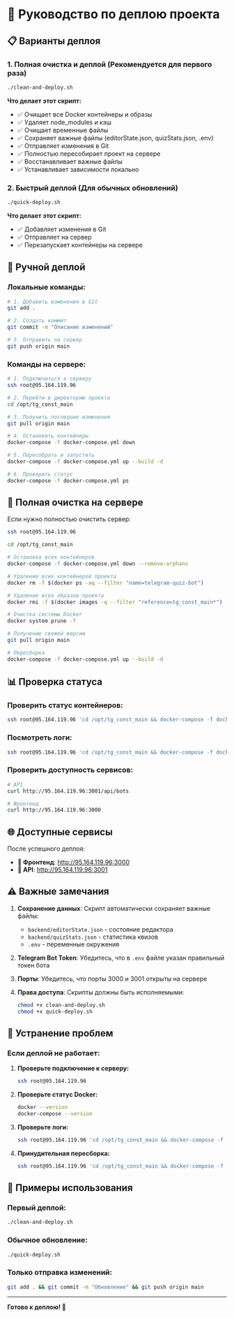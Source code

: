 # 🚀 Руководство по деплою проекта

## 📋 Варианты деплоя

### 1. Полная очистка и деплой (Рекомендуется для первого раза)

```bash
./clean-and-deploy.sh
```

**Что делает этот скрипт:**
- ✅ Очищает все Docker контейнеры и образы
- ✅ Удаляет node_modules и кэш
- ✅ Очищает временные файлы
- ✅ Сохраняет важные файлы (editorState.json, quizStats.json, .env)
- ✅ Отправляет изменения в Git
- ✅ Полностью пересобирает проект на сервере
- ✅ Восстанавливает важные файлы
- ✅ Устанавливает зависимости локально

### 2. Быстрый деплой (Для обычных обновлений)

```bash
./quick-deploy.sh
```

**Что делает этот скрипт:**
- ✅ Добавляет изменения в Git
- ✅ Отправляет на сервер
- ✅ Перезапускает контейнеры на сервере

## 🔧 Ручной деплой

### Локальные команды:

```bash
# 1. Добавить изменения в Git
git add .

# 2. Создать коммит
git commit -m "Описание изменений"

# 3. Отправить на сервер
git push origin main
```

### Команды на сервере:

```bash
# 1. Подключиться к серверу
ssh root@95.164.119.96

# 2. Перейти в директорию проекта
cd /opt/tg_const_main

# 3. Получить последние изменения
git pull origin main

# 4. Остановить контейнеры
docker-compose -f docker-compose.yml down

# 5. Пересобрать и запустить
docker-compose -f docker-compose.yml up --build -d

# 6. Проверить статус
docker-compose -f docker-compose.yml ps
```

## 🧹 Полная очистка на сервере

Если нужно полностью очистить сервер:

```bash
ssh root@95.164.119.96

cd /opt/tg_const_main

# Остановка всех контейнеров
docker-compose -f docker-compose.yml down --remove-orphans

# Удаление всех контейнеров проекта
docker rm -f $(docker ps -aq --filter "name=telegram-quiz-bot")

# Удаление всех образов проекта
docker rmi -f $(docker images -q --filter "reference=tg_const_main*")

# Очистка системы Docker
docker system prune -f

# Получение свежей версии
git pull origin main

# Пересборка
docker-compose -f docker-compose.yml up --build -d
```

## 📊 Проверка статуса

### Проверить статус контейнеров:
```bash
ssh root@95.164.119.96 'cd /opt/tg_const_main && docker-compose -f docker-compose.yml ps'
```

### Посмотреть логи:
```bash
ssh root@95.164.119.96 'cd /opt/tg_const_main && docker-compose -f docker-compose.yml logs -f'
```

### Проверить доступность сервисов:
```bash
# API
curl http://95.164.119.96:3001/api/bots

# Фронтенд
curl http://95.164.119.96:3000
```

## 🌐 Доступные сервисы

После успешного деплоя:

- **📱 Фронтенд**: http://95.164.119.96:3000
- **🔧 API**: http://95.164.119.96:3001

## ⚠️ Важные замечания

1. **Сохранение данных**: Скрипт автоматически сохраняет важные файлы:
   - `backend/editorState.json` - состояние редактора
   - `backend/quizStats.json` - статистика квизов
   - `.env` - переменные окружения

2. **Telegram Bot Token**: Убедитесь, что в `.env` файле указан правильный токен бота

3. **Порты**: Убедитесь, что порты 3000 и 3001 открыты на сервере

4. **Права доступа**: Скрипты должны быть исполняемыми:
   ```bash
   chmod +x clean-and-deploy.sh
   chmod +x quick-deploy.sh
   ```

## 🚨 Устранение проблем

### Если деплой не работает:

1. **Проверьте подключение к серверу:**
   ```bash
   ssh root@95.164.119.96
   ```

2. **Проверьте статус Docker:**
   ```bash
   docker --version
   docker-compose --version
   ```

3. **Проверьте логи:**
   ```bash
   ssh root@95.164.119.96 'cd /opt/tg_const_main && docker-compose -f docker-compose.yml logs'
   ```

4. **Принудительная пересборка:**
   ```bash
   ssh root@95.164.119.96 'cd /opt/tg_const_main && docker-compose -f docker-compose.yml down && docker system prune -f && docker-compose -f docker-compose.yml up --build -d'
   ```

## 📝 Примеры использования

### Первый деплой:
```bash
./clean-and-deploy.sh
```

### Обычное обновление:
```bash
./quick-deploy.sh
```

### Только отправка изменений:
```bash
git add . && git commit -m "Обновление" && git push origin main
```

---

**Готово к деплою! 🚀** 